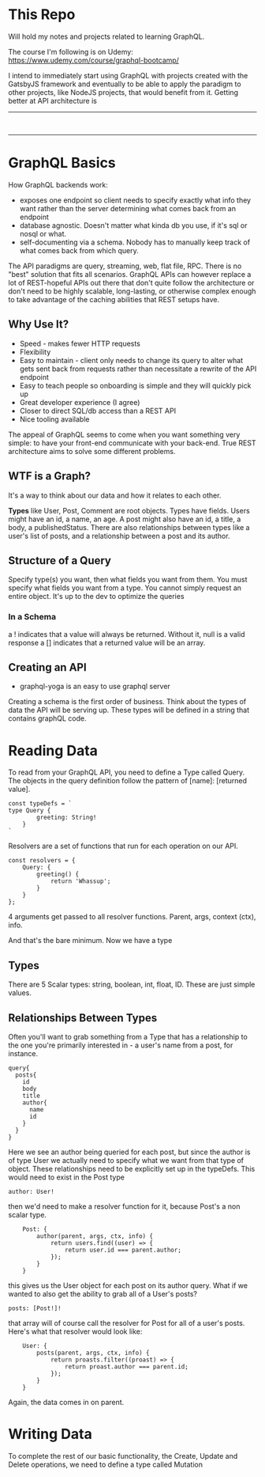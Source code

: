 # This Repo

Will hold my notes and projects related to learning GraphQL.

The course I'm following is on Udemy: https://www.udemy.com/course/graphql-bootcamp/

I intend to immediately start using GraphQL with projects created with the GatsbyJS framework and eventually to be able to apply the paradigm to other projects, like NodeJS projects, that would benefit from it. Getting better at API architecture is

<hr />
<br />
<hr />

# GraphQL Basics

How GraphQL backends work:

-   exposes one endpoint so client needs to specify exactly what info they want rather than the server determining what comes back from an endpoint
-   database agnostic. Doesn't matter what kinda db you use, if it's sql or nosql or what.
-   self-documenting via a schema. Nobody has to manually keep track of what comes back from which query.

The API paradigms are query, streaming, web, flat file, RPC. There is no "best" solution that fits all scenarios. GraphQL APIs can however replace a lot of REST-hopeful APIs out there that don't quite follow the architecture or don't need to be highly scalable, long-lasting, or otherwise complex enough to take advantage of the caching abilities that REST setups have.

## Why Use It?

-   Speed - makes fewer HTTP requests
-   Flexibility
-   Easy to maintain - client only needs to change its query to alter what gets sent back from requests rather than necessitate a rewrite of the API endpoint
-   Easy to teach people so onboarding is simple and they will quickly pick up
-   Great developer experience (I agree)
-   Closer to direct SQL/db access than a REST API
-   Nice tooling available

The appeal of GraphQL seems to come when you want something very simple: to have your front-end communicate with your back-end. True REST architecture aims to solve some different problems.

## WTF is a Graph?

It's a way to think about our data and how it relates to each other.

**Types** like User, Post, Comment are root objects. Types have fields. Users might have an id, a name, an age. A post might also have an id, a title, a body, a publishedStatus. There are also relationships between types like a user's list of posts, and a relationship between a post and its author.

## Structure of a Query

Specify type(s) you want, then what fields you want from them. You must specify what fields you want from a type. You cannot simply request an entire object. It's up to the dev to optimize the queries

### In a Schema

a ! indicates that a value will always be returned. Without it, null is a valid response
a [] indicates that a returned value will be an array.

## Creating an API

-   graphql-yoga is an easy to use graphql server

Creating a schema is the first order of business. Think about the types of data the API will be serving up. These types will be defined in a string that contains graphQL code.

# Reading Data

To read from your GraphQL API, you need to define a Type called Query. The objects in the query definition follow the pattern of [name]: [returned value].

```
const typeDefs = `
type Query {
        greeting: String!
    }
`
```

Resolvers are a set of functions that run for each operation on our API.

```
const resolvers = {
	Query: {
		greeting() {
			return 'Whassup';
		}
	}
};
```

4 arguments get passed to all resolver functions. Parent, args, context (ctx), info.

And that's the bare minimum. Now we have a type

## Types

There are 5 Scalar types: string, boolean, int, float, ID. These are just simple values.

## Relationships Between Types

Often you'll want to grab something from a Type that has a relationship to the one you're primarily interested in - a user's name from a post, for instance.

```
query{
  posts{
    id
    body
    title
    author{
      name
      id
    }
  }
}
```

Here we see an author being queried for each post, but since the author is of type User we actually need to specify what we want from that type of object. These relationships need to be explicitly set up in the typeDefs. This would need to exist in the Post type

```
author: User!
```

then we'd need to make a resolver function for it, because Post's a non scalar type.

```
	Post: {
		author(parent, args, ctx, info) {
			return users.find((user) => {
				return user.id === parent.author;
			});
		}
	}
```

this gives us the User object for each post on its author query. What if we wanted to also get the ability to grab all of a User's posts?

```
posts: [Post!]!
```

that array will of course call the resolver for Post for all of a user's posts. Here's what that resolver would look like:

```
	User: {
		posts(parent, args, ctx, info) {
			return proasts.filter((proast) => {
				return proast.author === parent.id;
			});
		}
	}
```

Again, the data comes in on parent.

# Writing Data

To complete the rest of our basic functionality, the Create, Update and Delete operations, we need to define a type called Mutation

```

```
